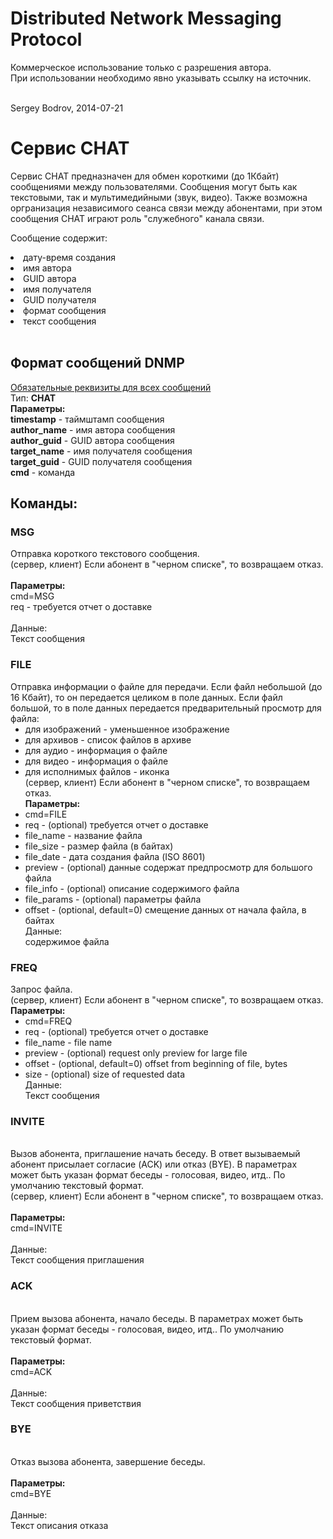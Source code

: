 <h1>Distributed Network Messaging Protocol</h1>

Коммерческое использование только с разрешения автора.<br>
При использовании необходимо явно указывать ссылку на источник.<br>
<br>
<p>Sergey Bodrov, 2014-07-21</p>

<h1>Сервис CHAT</h1>

<p>Сервис CHAT предназначен для обмен короткими (до 1Кбайт) сообщениями между пользователями. Сообщения могут быть как текстовыми, так и мультимедийными (звук, видео). Также возможна оргранизация независимого сеанса связи между абонентами, при этом сообщения CHAT играют роль "служебного" канала связи.</p>

Сообщение содержит:<br>
<li>дату-время создания<br>
<li>имя автора<br>
<li>GUID автора<br>
<li>имя получателя<br>
<li>GUID получателя<br>
<li>формат сообщения<br>
<li>текст сообщения<br>
<br>
<h2>Формат сообщений DNMP</h2>

<u>Обязательные реквизиты для всех сообщений</u><br>
Тип: <b>CHAT</b><br>
<b>Параметры:</b><br>
<b>timestamp</b> - таймштамп сообщения<br>
<b>author_name</b> - имя автора сообщения<br>
<b>author_guid</b> - GUID автора сообщения<br>
<b>target_name</b> - имя получателя сообщения<br>
<b>target_guid</b> - GUID получателя сообщения<br>
<b>cmd</b> - команда<br>

<h2>Команды:</h2>

<h3>MSG</h3>
Отправка короткого текстового сообщения.<br>
(сервер, клиент) Если абонент в "черном списке", то возвращаем отказ.<br>
<br>
<b>Параметры:</b><br>
cmd=MSG<br>
req - требуется отчет о доставке<br>
<br>
Данные:<br>
Текст сообщения<br>


<h3>FILE</h3>
Отправка информации о файле для передачи. Если файл небольшой (до 16 Кбайт), то он передается целиком в поле данных. Если файл большой, то в поле данных передается предварительный просмотр для файла:<br>
<ul><li>для изображений - уменьшенное изображение<br>
</li><li>для архивов - список файлов в архиве<br>
</li><li>для аудио - информация о файле<br>
</li><li>для видео - информация о файле<br>
</li><li>для исполнимых файлов - иконка<br>
(сервер, клиент) Если абонент в "черном списке", то возвращаем отказ.<br>
<b>Параметры:</b><br>
</li><li>cmd=FILE<br>
</li><li>req - (optional) требуется отчет о доставке<br>
</li><li>file_name - название файла<br>
</li><li>file_size - размер файла (в байтах)<br>
</li><li>file_date - дата создания файла (ISO 8601)<br>
</li><li>preview - (optional) данные содержат предпросмотр для большого файла<br>
</li><li>file_info - (optional) описание содержимого файла<br>
</li><li>file_params - (optional) параметры файла<br>
</li><li>offset - (optional, default=0) смещение данных от начала файла, в байтах<br>
Данные:<br>
содержимое файла<br></li></ul>

<h3>FREQ</h3>
Запрос файла.<br>
(сервер, клиент) Если абонент в "черном списке", то возвращаем отказ.<br>
<b>Параметры:</b><br>
<ul><li>cmd=FREQ<br>
</li><li>req - (optional) требуется отчет о доставке<br>
</li><li>file_name - file name<br>
</li><li>preview - (optional) request only preview for large file<br>
</li><li>offset - (optional, default=0) offset from beginning of file, bytes<br>
</li><li>size - (optional) size of requested data<br>
Данные:<br>
Текст сообщения<br></li></ul>


<h3>INVITE</h3><br>
Вызов абонента, приглашение начать беседу. В ответ вызываемый абонент присылает согласие (ACK) или отказ (BYE). В параметрах может быть указан формат беседы - голосовая, видео, итд.. По умолчанию текстовый формат.<br>
(сервер, клиент) Если абонент в "черном списке", то возвращаем отказ.<br>
<br>
<b>Параметры:</b><br>
cmd=INVITE<br>
<br>
Данные:<br>
Текст сообщения приглашения<br>


<h3>ACK</h3><br>
Прием вызова абонента, начало беседы. В параметрах может быть указан формат беседы - голосовая, видео, итд.. По умолчанию текстовый формат.<br>
<br>
<b>Параметры:</b><br>
cmd=ACK<br>
<br>
Данные:<br>
Текст сообщения приветствия<br>


<h3>BYE</h3><br>
Отказ вызова абонента, завершение беседы.<br>
<br>
<b>Параметры:</b><br>
cmd=BYE<br>
<br>
Данные:<br>
Текст описания отказа<br>